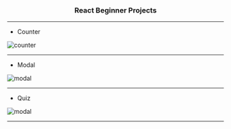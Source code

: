 <h3 align="center" >React Beginner Projects</h2>
<hr/>

<ul>
    <li>Counter</li>
</ul>
<img align="center" src="https://github.com/Qbickkk/react-beginner-projects/assets/96394576/2473be8d-1644-4bda-8ff0-6411852b0378" alt="counter"/>
<hr/>

<ul>
    <li>Modal</li>
</ul>
<img align="center" src="https://github.com/Qbickkk/react-beginner-projects/assets/96394576/3ea9f815-d1de-464c-80c3-51264a6739ba" alt="modal"/>
<hr/>
<ul>
     <li>Quiz</li>
</ul>
<img align="center" src="https://github.com/Qbickkk/react-beginner-projects/assets/96394576/8f98a3de-cb66-4909-a8df-685449c6f91e" alt="modal"/>
<hr/>
